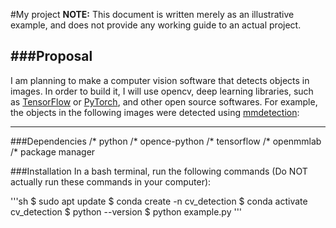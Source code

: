 #My project 
**NOTE:** This document is written merely as an illustrative example, and does not provide any working guide to an actual project.

###Proposal
---
I am planning to make a computer vision software that detects objects in images.
In order to build it, I will use opencv, deep learning libraries, such as [TensorFlow](https://www.tensorflow.org/?hl=ko) or [PyTorch](https://pytorch.org/), and other open source softwares.
For example, the objects in the following images were detected using [mmdetection](https://github.com/open-mmlab/mmdetection): 

---
###Dependencies
/* python
/* opence-python
/* tensorflow
/* openmmlab
/* package manager

###Installation
In a bash terminal, run the following commands (Do NOT actually run these commands in your computer):

'''sh
$ sudo apt update
$ conda create -n cv_detection
$ conda activate cv_detection
$ python --version
$ python example.py
'''

